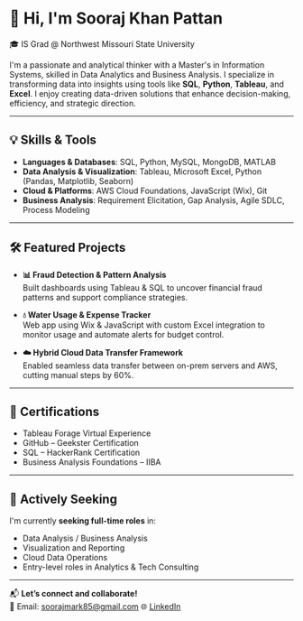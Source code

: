 # 👋 Hi, I'm Sooraj Khan Pattan

🎓 IS Grad @ Northwest Missouri State University  

I'm a passionate and analytical thinker with a Master's in Information Systems, skilled in Data Analytics and Business Analysis. I specialize in transforming data into insights using tools like **SQL**, **Python**, **Tableau**, and **Excel**. I enjoy creating data-driven solutions that enhance decision-making, efficiency, and strategic direction.

---

## 💡 Skills & Tools

- **Languages & Databases**: SQL, Python, MySQL, MongoDB, MATLAB  
- **Data Analysis & Visualization**: Tableau, Microsoft Excel, Python (Pandas, Matplotlib, Seaborn)  
- **Cloud & Platforms**: AWS Cloud Foundations, JavaScript (Wix), Git  
- **Business Analysis**: Requirement Elicitation, Gap Analysis, Agile SDLC, Process Modeling  

---

## 🛠️ Featured Projects

- **📊 Fraud Detection & Pattern Analysis**  
  Built dashboards using Tableau & SQL to uncover financial fraud patterns and support compliance strategies.

- **💧 Water Usage & Expense Tracker**  
  Web app using Wix & JavaScript with custom Excel integration to monitor usage and automate alerts for budget control.

- **☁️ Hybrid Cloud Data Transfer Framework**  
  Enabled seamless data transfer between on-prem servers and AWS, cutting manual steps by 60%.

---

## 📜 Certifications

- Tableau Forage Virtual Experience  
- GitHub – Geekster Certification  
- SQL – HackerRank Certification  
- Business Analysis Foundations – IIBA  

---

## 🚀 Actively Seeking

I'm currently **seeking full-time roles** in:
- Data Analysis / Business Analysis  
- Visualization and Reporting  
- Cloud Data Operations  
- Entry-level roles in Analytics & Tech Consulting  

---

📬 **Let’s connect and collaborate!**  
📧 Email: soorajmark85@gmail.com
 🌐 [LinkedIn](https://linkedin.com/in/soorajkhanpattan)  


